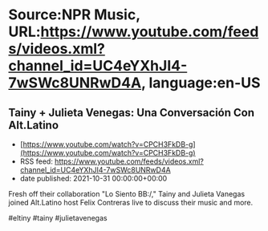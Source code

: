 # Source:NPR Music, URL:https://www.youtube.com/feeds/videos.xml?channel_id=UC4eYXhJI4-7wSWc8UNRwD4A, language:en-US

## Tainy + Julieta Venegas: Una Conversación Con Alt.Latino
 - [https://www.youtube.com/watch?v=CPCH3FkDB-g](https://www.youtube.com/watch?v=CPCH3FkDB-g)
 - RSS feed: https://www.youtube.com/feeds/videos.xml?channel_id=UC4eYXhJI4-7wSWc8UNRwD4A
 - date published: 2021-10-31 00:00:00+00:00

Fresh off their collaboration "Lo Siento BB:/," Tainy and Julieta Vanegas joined Alt.Latino host Felix Contreras live to discuss their music and more.

#eltiny #tainy #julietavenegas


